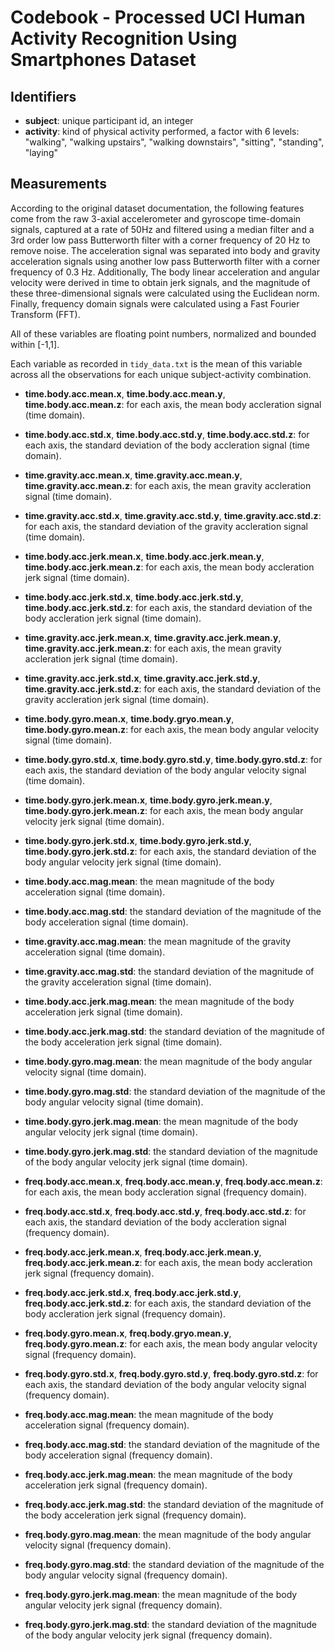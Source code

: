 # Codebook - Processed UCI Human Activity Recognition Using Smartphones Dataset

## Identifiers
  
* **subject**: unique participant id, an integer
* **activity**: kind of physical activity performed, a factor with
6 levels: "walking", "walking upstairs", "walking downstairs", "sitting", 
"standing", "laying"  
 
## Measurements

According to the original dataset documentation, the following features come 
from the raw 3-axial accelerometer and gyroscope time-domain signals, captured 
at a rate of 50Hz and filtered using a median filter and a 3rd order low pass 
Butterworth filter with a corner frequency of 20 Hz to remove noise. The 
acceleration signal was separated into body and gravity acceleration signals 
using another low pass Butterworth filter with a corner frequency of 0.3 Hz. 
Additionally, The body linear acceleration and angular velocity were derived in 
time to obtain jerk signals, and the magnitude of these three-dimensional 
signals were calculated using the Euclidean norm. Finally, frequency domain 
signals were calculated using a Fast Fourier Transform (FFT).  
  
All of these variables are floating point numbers, normalized and bounded within 
[-1,1].  

Each variable as recorded in `tidy_data.txt` is the mean of this variable across 
all the observations for each unique subject-activity combination.  
  
* **time.body.acc.mean.x**, **time.body.acc.mean.y**, **time.body.acc.mean.z**: 
for each axis, the mean body accleration signal (time domain).

* **time.body.acc.std.x**, **time.body.acc.std.y**, **time.body.acc.std.z**: 
for each axis, the standard deviation of the body accleration signal 
(time domain).

* **time.gravity.acc.mean.x**, **time.gravity.acc.mean.y**, 
**time.gravity.acc.mean.z**: for each axis, the mean gravity accleration signal 
(time domain).

* **time.gravity.acc.std.x**, **time.gravity.acc.std.y**, 
**time.gravity.acc.std.z**: for each axis, the standard deviation of the gravity 
accleration signal (time domain).

* **time.body.acc.jerk.mean.x**, **time.body.acc.jerk.mean.y**, 
**time.body.acc.jerk.mean.z**: for each axis, the mean body accleration jerk 
signal (time domain).

* **time.body.acc.jerk.std.x**, **time.body.acc.jerk.std.y**, 
**time.body.acc.jerk.std.z**: for each axis, the standard deviation of the body 
accleration jerk signal (time domain).

* **time.gravity.acc.jerk.mean.x**, **time.gravity.acc.jerk.mean.y**, 
**time.gravity.acc.jerk.mean.z**: for each axis, the mean gravity accleration 
jerk signal (time domain).

* **time.gravity.acc.jerk.std.x**, **time.gravity.acc.jerk.std.y**, 
**time.gravity.acc.jerk.std.z**: for each axis, the standard deviation of the 
gravity accleration jerk signal (time domain).

* **time.body.gyro.mean.x**, **time.body.gryo.mean.y**, 
**time.body.gyro.mean.z**: for each axis, the mean body angular velocity signal 
(time domain).

* **time.body.gyro.std.x**, **time.body.gyro.std.y**, **time.body.gyro.std.z**: 
for each axis, the standard deviation of the body angular velocity signal 
(time domain).

* **time.body.gyro.jerk.mean.x**, **time.body.gyro.jerk.mean.y**, 
**time.body.gyro.jerk.mean.z**: for each axis, the mean body angular velocity 
jerk signal (time domain).

* **time.body.gyro.jerk.std.x**, **time.body.gyro.jerk.std.y**, 
**time.body.gyro.jerk.std.z**: for each axis, the standard deviation of the body 
angular velocity jerk signal (time domain).

* **time.body.acc.mag.mean**: the mean magnitude of the body acceleration signal 
(time domain).

* **time.body.acc.mag.std**: the standard deviation of the magnitude of the body 
acceleration signal (time domain).

* **time.gravity.acc.mag.mean**: the mean magnitude of the gravity acceleration 
signal (time domain).

* **time.gravity.acc.mag.std**: the standard deviation of the magnitude of the 
gravity acceleration signal (time domain).

* **time.body.acc.jerk.mag.mean**: the mean magnitude of the body acceleration 
jerk signal (time domain).

* **time.body.acc.jerk.mag.std**: the standard deviation of the magnitude of the 
body acceleration jerk signal (time domain).

* **time.body.gyro.mag.mean**: the mean magnitude of the body angular velocity 
signal (time domain).

* **time.body.gyro.mag.std**: the standard deviation of the magnitude of the 
body angular velocity signal (time domain).

* **time.body.gyro.jerk.mag.mean**: the mean magnitude of the body angular 
velocity jerk signal (time domain).

* **time.body.gyro.jerk.mag.std**: the standard deviation of the magnitude of 
the body angular velocity jerk signal (time domain).

* **freq.body.acc.mean.x**, **freq.body.acc.mean.y**, **freq.body.acc.mean.z**: 
for each axis, the mean body accleration signal (frequency domain).

* **freq.body.acc.std.x**, **freq.body.acc.std.y**, **freq.body.acc.std.z**: 
for each axis, the standard deviation of the body accleration signal 
(frequency domain).

* **freq.body.acc.jerk.mean.x**, **freq.body.acc.jerk.mean.y**, 
**freq.body.acc.jerk.mean.z**: for each axis, the mean body accleration jerk 
signal (frequency domain).

* **freq.body.acc.jerk.std.x**, **freq.body.acc.jerk.std.y**, 
**freq.body.acc.jerk.std.z**: for each axis, the standard deviation of the body 
accleration jerk signal (frequency domain).

* **freq.body.gyro.mean.x**, **freq.body.gryo.mean.y**, 
**freq.body.gyro.mean.z**: for each axis, the mean body angular velocity signal 
(frequency domain).

* **freq.body.gyro.std.x**, **freq.body.gyro.std.y**, **freq.body.gyro.std.z**:
for each axis, the standard deviation of the body angular velocity signal 
(frequency domain).

* **freq.body.acc.mag.mean**: the mean magnitude of the body acceleration signal 
(frequency domain).

* **freq.body.acc.mag.std**: the standard deviation of the magnitude of the body 
acceleration signal (frequency domain).

* **freq.body.acc.jerk.mag.mean**: the mean magnitude of the body acceleration 
jerk signal (frequency domain).

* **freq.body.acc.jerk.mag.std**: the standard deviation of the magnitude of the 
body acceleration jerk signal (frequency domain).

* **freq.body.gyro.mag.mean**: the mean magnitude of the body angular velocity 
signal (frequency domain).

* **freq.body.gyro.mag.std**: the standard deviation of the magnitude of the 
body angular velocity signal (frequency domain).

* **freq.body.gyro.jerk.mag.mean**: the mean magnitude of the body angular 
velocity jerk signal (frequency domain).

* **freq.body.gyro.jerk.mag.std**: the standard deviation of the magnitude of 
the body angular velocity jerk signal (frequency domain).
